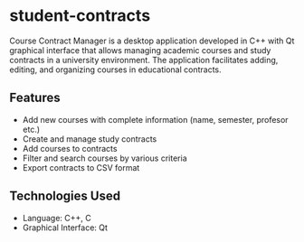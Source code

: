 # student-contracts
Course Contract Manager is a desktop application developed in C++ with Qt graphical interface that allows managing academic courses and study contracts in a university environment. The application facilitates adding, editing, and organizing courses in educational contracts.  

## Features
- Add new courses with complete information (name, semester, profesor etc.)  
- Create and manage study contracts  
- Add courses to contracts  
- Filter and search courses by various criteria
- Export contracts to CSV format

## Technologies Used
- Language: C++, C
- Graphical Interface: Qt 